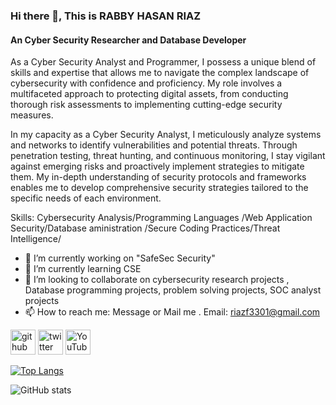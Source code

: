### Hi there 👋, This is RABBY HASAN RIAZ
#### An Cyber Security Researcher and Database Developer 
As a Cyber Security Analyst and Programmer, I possess a unique blend of skills and expertise that allows me to navigate the complex landscape of cybersecurity with confidence and proficiency. My role involves a multifaceted approach to protecting digital assets, from conducting thorough risk assessments to implementing cutting-edge security measures.

In my capacity as a Cyber Security Analyst, I meticulously analyze systems and networks to identify vulnerabilities and potential threats. Through penetration testing, threat hunting, and continuous monitoring, I stay vigilant against emerging risks and proactively implement strategies to mitigate them. My in-depth understanding of security protocols and frameworks enables me to develop comprehensive security strategies tailored to the specific needs of each environment.

Skills: Cybersecurity Analysis/Programming Languages /Web Application Security/Database aministration /Secure Coding Practices/Threat Intelligence/

- 🔭 I’m currently working on "SafeSec Security"
- 🌱 I’m currently learning CSE
- 👯 I’m looking to collaborate on  cybersecurity research projects , Database programming projects, problem solving projects, SOC analyst projects 
- 📫 How to reach me: Message or Mail me . Email: riazf3301@gmail.com 


[<img src='https://cdn.jsdelivr.net/npm/simple-icons@3.0.1/icons/github.svg' alt='github' height='40'>](https://github.com/rabby-riaz)  [<img src='https://cdn.jsdelivr.net/npm/simple-icons@3.0.1/icons/twitter.svg' alt='twitter' height='40'>](https://twitter.com/@RabbyHasanRiaz)  [<img src='https://cdn.jsdelivr.net/npm/simple-icons@3.0.1/icons/youtube.svg' alt='YouTube' height='40'>](https://www.youtube.com/channel/https://www.youtube.com/channel/UCeOjg0fxxYItNxZ99MUNGPQ)  

[![Top Langs](https://github-readme-stats.vercel.app/api/top-langs/?username=rabby-riaz)](https://github.com/anuraghazra/github-readme-stats)

![GitHub stats](https://github-readme-stats.vercel.app/api?username=rabby-riaz&show_icons=true)  

